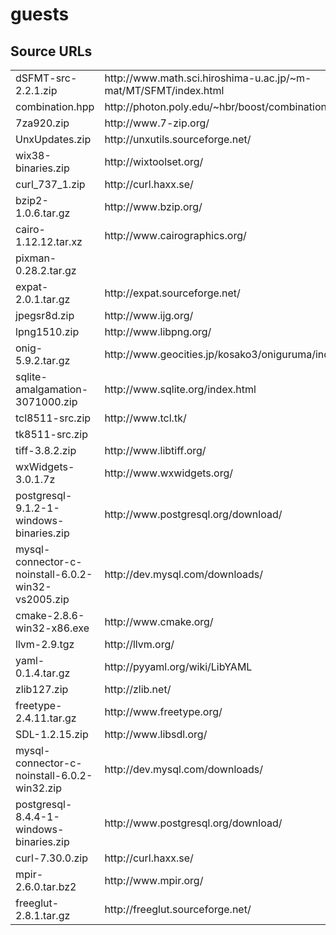 guests
======

Source URLs
-----------

<table>

<tr><td>dSFMT-src-2.2.1.zip</td><td>http://www.math.sci.hiroshima-u.ac.jp/~m-mat/MT/SFMT/index.html</td></tr>

<tr><td>combination.hpp</td><td>http://photon.poly.edu/~hbr/boost/combinations.html</td></tr>

<tr><td>7za920.zip</td><td>http://www.7-zip.org/</td></tr>

<tr><td>UnxUpdates.zip</td><td>http://unxutils.sourceforge.net/</td></tr>

<tr><td>wix38-binaries.zip</td><td>http://wixtoolset.org/</td></tr>

<tr><td>curl_737_1.zip</td><td>http://curl.haxx.se/</td></tr>

<tr><td>bzip2-1.0.6.tar.gz</td><td>http://www.bzip.org/</td></tr>

<tr><td>cairo-1.12.12.tar.xz</td><td>http://www.cairographics.org/</td></tr>
<tr><td>pixman-0.28.2.tar.gz</td><td /></tr>

<tr><td>expat-2.0.1.tar.gz</td><td>http://expat.sourceforge.net/</td></tr>

<tr><td>jpegsr8d.zip</td><td>http://www.ijg.org/</td></tr>

<tr><td>lpng1510.zip</td><td>http://www.libpng.org/</td></tr>

<tr><td>onig-5.9.2.tar.gz</td><td>http://www.geocities.jp/kosako3/oniguruma/index.html</td></tr>

<tr><td>sqlite-amalgamation-3071000.zip</td><td>http://www.sqlite.org/index.html</td></tr>

<tr><td>tcl8511-src.zip</td><td>http://www.tcl.tk/</td><tr>
<tr><td>tk8511-src.zip</td><td /></tr>

<tr><td>tiff-3.8.2.zip</td><td>http://www.libtiff.org/</td></tr>

<tr><td>wxWidgets-3.0.1.7z</td><td>http://www.wxwidgets.org/</td></tr>

<tr><td>postgresql-9.1.2-1-windows-binaries.zip</td><td>http://www.postgresql.org/download/</td></tr>

<tr><td>mysql-connector-c-noinstall-6.0.2-win32-vs2005.zip</td><td>http://dev.mysql.com/downloads/</td></tr>

<tr><td>cmake-2.8.6-win32-x86.exe</td><td>http://www.cmake.org/</td></tr>

<tr><td>llvm-2.9.tgz</td><td>http://llvm.org/</td></tr>

<tr><td>yaml-0.1.4.tar.gz</td><td>http://pyyaml.org/wiki/LibYAML</td></tr>

<tr><td>zlib127.zip</td><td>http://zlib.net/</td></tr>

<tr><td>freetype-2.4.11.tar.gz</td><td>http://www.freetype.org/</td></tr>

<tr><td>SDL-1.2.15.zip</td><td>http://www.libsdl.org/</td></tr>

<tr><td>mysql-connector-c-noinstall-6.0.2-win32.zip</td><td>http://dev.mysql.com/downloads/</td></tr>

<tr><td>postgresql-8.4.4-1-windows-binaries.zip</td><td>http://www.postgresql.org/download/</td></tr>

<tr><td>curl-7.30.0.zip</td><td>http://curl.haxx.se/</td></tr>

<tr><td>mpir-2.6.0.tar.bz2</td><td>http://www.mpir.org/</td></tr>

<tr><td>freeglut-2.8.1.tar.gz</td><td>http://freeglut.sourceforge.net/</td></tr>

</table>
